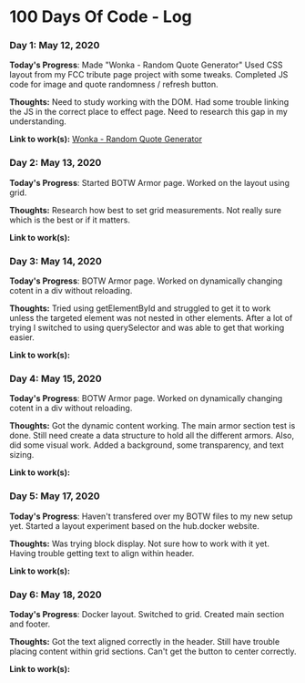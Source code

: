 # 100 Days Of Code - Log

### Day 1: May 12, 2020

**Today's Progress**: Made "Wonka - Random Quote Generator" Used CSS layout from my FCC tribute page project with some tweaks. Completed JS code for image and quote randomness / refresh button. 

**Thoughts:** Need to study working with the DOM. Had some trouble linking the JS in the correct place to effect page. Need to research this gap in my understanding.

**Link to work(s):** [Wonka - Random Quote Generator](https://codepen.io/bugmeathacker/pen/wvKxWqq)

### Day 2: May 13, 2020

**Today's Progress**: Started BOTW Armor page. Worked on the layout using grid. 

**Thoughts:** Research how best to set grid measurements. Not really sure which is the best or if it matters.

**Link to work(s):** 

### Day 3: May 14, 2020

**Today's Progress**: BOTW Armor page. Worked on dynamically changing cotent in a div without reloading. 

**Thoughts:** Tried using getElementById and struggled to get it to work unless the targeted element was not nested in other elements. After a lot of trying I switched to using querySelector and was able to get that working easier.

**Link to work(s):** 

### Day 4: May 15, 2020

**Today's Progress**: BOTW Armor page. Worked on dynamically changing cotent in a div without reloading. 

**Thoughts:** Got the dynamic content working. The main armor section test is done. Still need create a data structure to hold all the different armors. Also, did some visual work. Added a background, some transparency, and text sizing.

**Link to work(s):** 

### Day 5: May 17, 2020

**Today's Progress**: Haven't transfered over my BOTW files to my new setup yet. Started a layout experiment based on the hub.docker website. 

**Thoughts:** Was trying block display. Not sure how to work with it yet. Having trouble getting text to align within header.

**Link to work(s):** 

### Day 6: May 18, 2020

**Today's Progress**: Docker layout. Switched to grid. Created main section and footer. 

**Thoughts:** Got the text aligned correctly in the header. Still have trouble placing content within grid sections. Can't get the button to center correctly.

**Link to work(s):** 
